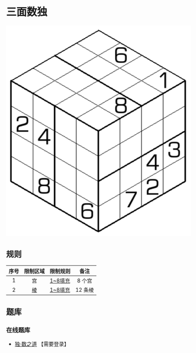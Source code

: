 # 三面数独

![题](../../images/sudoku/三面数独.png)

## 规则

| 序号  | 限制区域 | 限制规则    |  备注   |
|:---:|:----:|:--------|:-----:|
|  1  |  宫   | [1~8填充] | 8 个宫  |
|  2  | [棱]  | [1~8填充] | 12 条棱 |

## 题库

### 在线题库

- [独·数之道](http://www.sudokufans.org.cn/lx/game.index.php?type=3d) 【需要登录】

[1~8填充]: ../../rules.md#1to8填充
[棱]: ../../rules.md#棱

